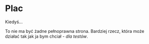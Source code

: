 # Plac

Kiedyś...

To nie ma być żadne pełnoprawna strona.
Bardziej rzecz, która może działać tak jak ja bym chciał - *dla testów*.
